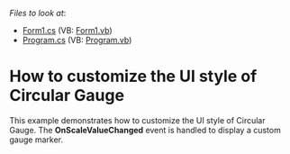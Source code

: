 <!-- default file list -->
*Files to look at*:

* [Form1.cs](./CS/Form1.cs) (VB: [Form1.vb](./VB/Form1.vb))
* [Program.cs](./CS/Program.cs) (VB: [Program.vb](./VB/Program.vb))
<!-- default file list end -->
# How to customize the UI style of Circular Gauge


<p>This example demonstrates how to customize the UI style of Circular Gauge. The <strong>OnScaleValueChanged</strong> event is handled to display a custom gauge marker.</p>

<br/>


